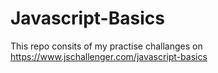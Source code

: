 # Javascript-Basics

This repo consits of my practise challanges on https://www.jschallenger.com/javascript-basics 
